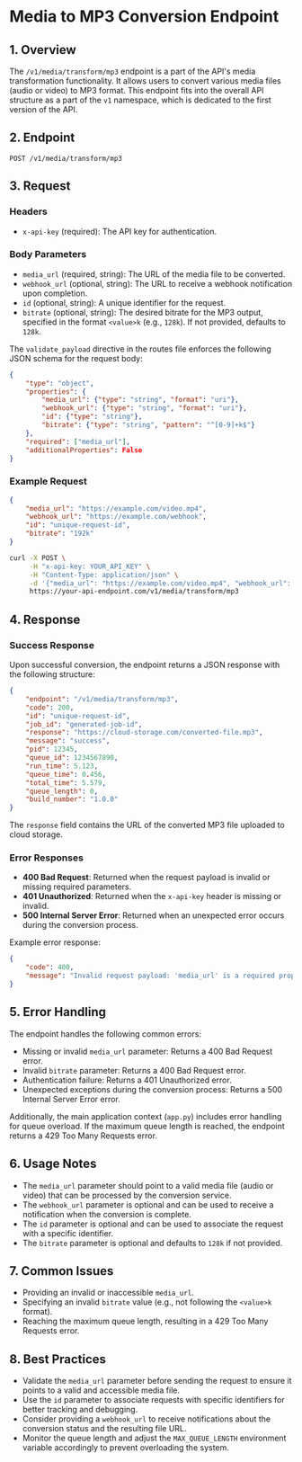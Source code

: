 # Media to MP3 Conversion Endpoint

## 1. Overview

The `/v1/media/transform/mp3` endpoint is a part of the API's media transformation functionality. It allows users to convert various media files (audio or video) to MP3 format. This endpoint fits into the overall API structure as a part of the `v1` namespace, which is dedicated to the first version of the API.

## 2. Endpoint

```
POST /v1/media/transform/mp3
```

## 3. Request

### Headers

- `x-api-key` (required): The API key for authentication.

### Body Parameters

- `media_url` (required, string): The URL of the media file to be converted.
- `webhook_url` (optional, string): The URL to receive a webhook notification upon completion.
- `id` (optional, string): A unique identifier for the request.
- `bitrate` (optional, string): The desired bitrate for the MP3 output, specified in the format `<value>k` (e.g., `128k`). If not provided, defaults to `128k`.

The `validate_payload` directive in the routes file enforces the following JSON schema for the request body:

```json
{
    "type": "object",
    "properties": {
        "media_url": {"type": "string", "format": "uri"},
        "webhook_url": {"type": "string", "format": "uri"},
        "id": {"type": "string"},
        "bitrate": {"type": "string", "pattern": "^[0-9]+k$"}
    },
    "required": ["media_url"],
    "additionalProperties": False
}
```

### Example Request

```json
{
    "media_url": "https://example.com/video.mp4",
    "webhook_url": "https://example.com/webhook",
    "id": "unique-request-id",
    "bitrate": "192k"
}
```

```bash
curl -X POST \
     -H "x-api-key: YOUR_API_KEY" \
     -H "Content-Type: application/json" \
     -d '{"media_url": "https://example.com/video.mp4", "webhook_url": "https://example.com/webhook", "id": "unique-request-id", "bitrate": "192k"}' \
     https://your-api-endpoint.com/v1/media/transform/mp3
```

## 4. Response

### Success Response

Upon successful conversion, the endpoint returns a JSON response with the following structure:

```json
{
    "endpoint": "/v1/media/transform/mp3",
    "code": 200,
    "id": "unique-request-id",
    "job_id": "generated-job-id",
    "response": "https://cloud-storage.com/converted-file.mp3",
    "message": "success",
    "pid": 12345,
    "queue_id": 1234567890,
    "run_time": 5.123,
    "queue_time": 0.456,
    "total_time": 5.579,
    "queue_length": 0,
    "build_number": "1.0.0"
}
```

The `response` field contains the URL of the converted MP3 file uploaded to cloud storage.

### Error Responses

- **400 Bad Request**: Returned when the request payload is invalid or missing required parameters.
- **401 Unauthorized**: Returned when the `x-api-key` header is missing or invalid.
- **500 Internal Server Error**: Returned when an unexpected error occurs during the conversion process.

Example error response:

```json
{
    "code": 400,
    "message": "Invalid request payload: 'media_url' is a required property"
}
```

## 5. Error Handling

The endpoint handles the following common errors:

- Missing or invalid `media_url` parameter: Returns a 400 Bad Request error.
- Invalid `bitrate` parameter: Returns a 400 Bad Request error.
- Authentication failure: Returns a 401 Unauthorized error.
- Unexpected exceptions during the conversion process: Returns a 500 Internal Server Error error.

Additionally, the main application context (`app.py`) includes error handling for queue overload. If the maximum queue length is reached, the endpoint returns a 429 Too Many Requests error.

## 6. Usage Notes

- The `media_url` parameter should point to a valid media file (audio or video) that can be processed by the conversion service.
- The `webhook_url` parameter is optional and can be used to receive a notification when the conversion is complete.
- The `id` parameter is optional and can be used to associate the request with a specific identifier.
- The `bitrate` parameter is optional and defaults to `128k` if not provided.

## 7. Common Issues

- Providing an invalid or inaccessible `media_url`.
- Specifying an invalid `bitrate` value (e.g., not following the `<value>k` format).
- Reaching the maximum queue length, resulting in a 429 Too Many Requests error.

## 8. Best Practices

- Validate the `media_url` parameter before sending the request to ensure it points to a valid and accessible media file.
- Use the `id` parameter to associate requests with specific identifiers for better tracking and debugging.
- Consider providing a `webhook_url` to receive notifications about the conversion status and the resulting file URL.
- Monitor the queue length and adjust the `MAX_QUEUE_LENGTH` environment variable accordingly to prevent overloading the system.